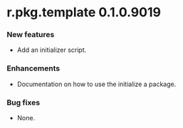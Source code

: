 # r.pkg.template 0.1.0.9019
### New features
* Add an initializer script.
### Enhancements
* Documentation on how to use the initialize a package.
### Bug fixes
* None.
